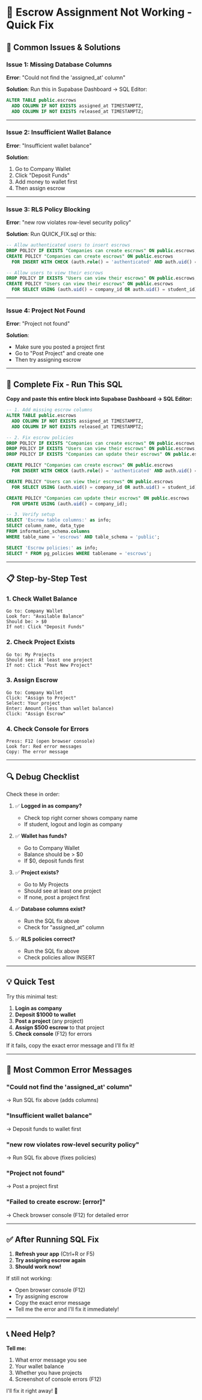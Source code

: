 # 🔧 Escrow Assignment Not Working - Quick Fix

## 🐛 Common Issues & Solutions

### Issue 1: Missing Database Columns
**Error**: "Could not find the 'assigned_at' column"

**Solution**: Run this in Supabase Dashboard → SQL Editor:
```sql
ALTER TABLE public.escrows
  ADD COLUMN IF NOT EXISTS assigned_at TIMESTAMPTZ,
  ADD COLUMN IF NOT EXISTS released_at TIMESTAMPTZ;
```

---

### Issue 2: Insufficient Wallet Balance
**Error**: "Insufficient wallet balance"

**Solution**: 
1. Go to Company Wallet
2. Click "Deposit Funds"
3. Add money to wallet first
4. Then assign escrow

---

### Issue 3: RLS Policy Blocking
**Error**: "new row violates row-level security policy"

**Solution**: Run QUICK_FIX.sql or this:
```sql
-- Allow authenticated users to insert escrows
DROP POLICY IF EXISTS "Companies can create escrows" ON public.escrows;
CREATE POLICY "Companies can create escrows" ON public.escrows
  FOR INSERT WITH CHECK (auth.role() = 'authenticated' AND auth.uid() = company_id);

-- Allow users to view their escrows
DROP POLICY IF EXISTS "Users can view their escrows" ON public.escrows;
CREATE POLICY "Users can view their escrows" ON public.escrows
  FOR SELECT USING (auth.uid() = company_id OR auth.uid() = student_id);
```

---

### Issue 4: Project Not Found
**Error**: "Project not found"

**Solution**:
- Make sure you posted a project first
- Go to "Post Project" and create one
- Then try assigning escrow

---

## 🚀 Complete Fix - Run This SQL

**Copy and paste this entire block into Supabase Dashboard → SQL Editor:**

```sql
-- 1. Add missing escrow columns
ALTER TABLE public.escrows
  ADD COLUMN IF NOT EXISTS assigned_at TIMESTAMPTZ,
  ADD COLUMN IF NOT EXISTS released_at TIMESTAMPTZ;

-- 2. Fix escrow policies
DROP POLICY IF EXISTS "Companies can create escrows" ON public.escrows;
DROP POLICY IF EXISTS "Users can view their escrows" ON public.escrows;
DROP POLICY IF EXISTS "Companies can update their escrows" ON public.escrows;

CREATE POLICY "Companies can create escrows" ON public.escrows
  FOR INSERT WITH CHECK (auth.role() = 'authenticated' AND auth.uid() = company_id);

CREATE POLICY "Users can view their escrows" ON public.escrows
  FOR SELECT USING (auth.uid() = company_id OR auth.uid() = student_id);

CREATE POLICY "Companies can update their escrows" ON public.escrows
  FOR UPDATE USING (auth.uid() = company_id);

-- 3. Verify setup
SELECT 'Escrow table columns:' as info;
SELECT column_name, data_type 
FROM information_schema.columns 
WHERE table_name = 'escrows' AND table_schema = 'public';

SELECT 'Escrow policies:' as info;
SELECT * FROM pg_policies WHERE tablename = 'escrows';
```

---

## 📋 Step-by-Step Test

### 1. Check Wallet Balance
```
Go to: Company Wallet
Look for: "Available Balance"
Should be: > $0
If not: Click "Deposit Funds"
```

### 2. Check Project Exists
```
Go to: My Projects
Should see: At least one project
If not: Click "Post New Project"
```

### 3. Assign Escrow
```
Go to: Company Wallet
Click: "Assign to Project"
Select: Your project
Enter: Amount (less than wallet balance)
Click: "Assign Escrow"
```

### 4. Check Console for Errors
```
Press: F12 (open browser console)
Look for: Red error messages
Copy: The error message
```

---

## 🔍 Debug Checklist

Check these in order:

1. ✅ **Logged in as company?**
   - Check top right corner shows company name
   - If student, logout and login as company

2. ✅ **Wallet has funds?**
   - Go to Company Wallet
   - Balance should be > $0
   - If $0, deposit funds first

3. ✅ **Project exists?**
   - Go to My Projects
   - Should see at least one project
   - If none, post a project first

4. ✅ **Database columns exist?**
   - Run the SQL fix above
   - Check for "assigned_at" column

5. ✅ **RLS policies correct?**
   - Run the SQL fix above
   - Check policies allow INSERT

---

## 💡 Quick Test

Try this minimal test:

1. **Login as company**
2. **Deposit $1000 to wallet**
3. **Post a project** (any project)
4. **Assign $500 escrow** to that project
5. **Check console** (F12) for errors

If it fails, copy the exact error message and I'll fix it!

---

## 🎯 Most Common Error Messages

### "Could not find the 'assigned_at' column"
→ Run SQL fix above (adds columns)

### "Insufficient wallet balance"
→ Deposit funds to wallet first

### "new row violates row-level security policy"
→ Run SQL fix above (fixes policies)

### "Project not found"
→ Post a project first

### "Failed to create escrow: [error]"
→ Check browser console (F12) for detailed error

---

## ✅ After Running SQL Fix

1. **Refresh your app** (Ctrl+R or F5)
2. **Try assigning escrow again**
3. **Should work now!**

If still not working:
- Open browser console (F12)
- Try assigning escrow
- Copy the exact error message
- Tell me the error and I'll fix it immediately!

---

## 📞 Need Help?

**Tell me:**
1. What error message you see
2. Your wallet balance
3. Whether you have projects
4. Screenshot of console errors (F12)

I'll fix it right away! 🚀
